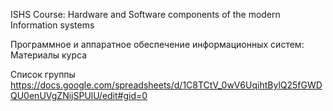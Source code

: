 ISHS Course: Hardware and Software components of the modern Information systems   

Программное и аппаратное обеспечение информационных систем: Материалы курса

Список группы
https://docs.google.com/spreadsheets/d/1C8TCtV_0wV6UqihtBylQ25fGWDQU0enUVgZNijSPUlU/edit#gid=0


